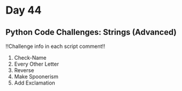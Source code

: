 # Day 44

## Python Code Challenges: Strings (Advanced)

!!Challenge info in each script comment!!

1. Check-Name
2. Every Other Letter
3. Reverse
4. Make Spoonerism
5. Add Exclamation
